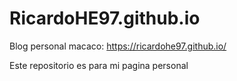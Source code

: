 # RicardoHE97.github.io
Blog personal macaco: https://ricardohe97.github.io/

Este repositorio es para mi pagina personal
